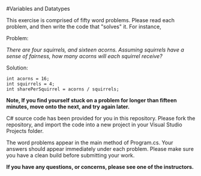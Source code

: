 #Variables and Datatypes

This exercise is comprised of fifty word problems. Please read each problem, and then write the code that "solves" it. For instance,  

Problem:

*There are four squirrels, and sixteen acorns. Assuming squirrels have a sense of fairness, how many acorns will each squirrel receive?*

Solution:

```
int acorns = 16;
int squirrels = 4;
int sharePerSquirrel = acorns / squirrels;
```

**Note, If you find yourself stuck on a problem for longer than fifteen minutes, move onto the next, and try again later.**
  
C# source code has been provided for you in this repository. Please fork the repository, and import the code into a new project in your Visual Studio Projects folder.  

The word problems appear in the main method of Program.cs. Your answers should appear immediately under each problem.  Please make sure you have a clean build before submitting your work.

**If you have any questions, or concerns, please see one of the instructors.**
